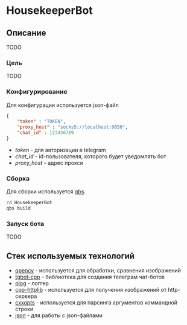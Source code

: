 # HousekeeperBot

## Описание

TODO

### Цель

TODO

### Конфигурирование

Для конфигурации используется json-файл

```json
{
	"token" : "TOKEN",
	"proxy_host" : "socks5://localhost:9050",
	"chat_id" : 123456789
}
``` 
* *token* - для авторизации в telegram
* *chat_id* - id-пользователя, которого будет уведомлять бот
* *proxy_host* - адрес прокси

### Сборка

Для сборки используется [qbs](https://doc.qt.io/qbs/index.html).

```bash
cd HousekeeperBot
qbs build
```

### Запуск бота

TODO

## Стек используемых технологий

* [opencv](https://github.com/opencv/opencv) - используется для обработки, сравнения изображений
* [tgbot-cpp](https://github.com/reo7sp/tgbot-cpp) - библиотека для создания телеграм чат-ботов
* [plog](https://github.com/SergiusTheBest/plog) - логгер
* [cpp-httplib](https://github.com/yhirose/cpp-httplib) - используется для получения изображений от http-сервера
* [cxxopts]() - используется для парсинга аргументов коммандной строки
* [json](https://github.com/nlohmann/json.git) - для работы с json-файлами
